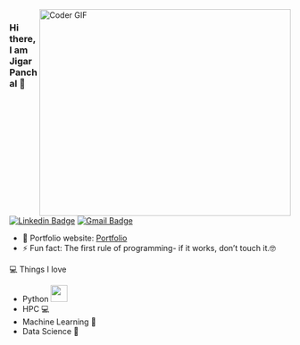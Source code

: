 <img align="right" src="https://cdn.dribbble.com/users/926537/screenshots/4502924/python-2.gif" alt="Coder GIF" width="450" height="370">

### Hi there, I am Jigar Panchal 👋
[![Linkedin Badge](https://img.shields.io/badge/-ggarpanchal-blue?style=flat-square&logo=Linkedin&logoColor=white&link=https://www.linkedin.com/in/ggarpanchal/)](https://www.linkedin.com/in/ggarpanchal/)
[![Gmail Badge](https://img.shields.io/badge/-ggarpanchal@gmail.com-c14438?style=flat-square&logo=Gmail&logoColor=white&link=mailto:panchal.jigar90@gmail.com)](mailto:panchal.jigar90@gmail.com) 

- 🎯 Portfolio website: [Portfolio](https://ggarpanchal.github.io/)
- ⚡ Fun fact: The first rule of programming- if it works, don’t touch it.🤓

💻 Things I love
- Python <img src="https://media.giphy.com/media/WUlplcMpOCEmTGBtBW/giphy.gif" width="30"> 
- HPC 💻
- Machine Learning 🧐
- Data Science 😬
